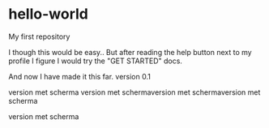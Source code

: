 # hello-world
My first repository

I though this would be easy..
But after reading the help button next to my profile I figure I would try the "GET STARTED" docs.

And now I have made it this far.
version 0.1

version met scherma
version met schermaversion met schermaversion met scherma


version met scherma



